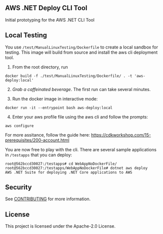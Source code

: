 ## AWS .NET Deploy CLI Tool
Initial prototyping for the AWS .NET CLI Tool

## Local Testing

You use `/test/ManualLinuxTesting/Dockerfile` to create a local sandbox for testing.  This image will build from source and install the aws cli deployment tool.

1.  From the root directory, run 
```
docker build -f ./test/ManualLinuxTesting/Dockerfile/ . -t 'aws-deploy:local'
```

2. _Grab a caffeinated beverage_.  The first run can take several minutes.

3.  Run the docker image in interactive mode: 
```
docker run -it --entrypoint bash aws-deploy:local
 ```

4. Enter your aws profile file using the aws cli and follow the prompts:

```
aws configure
```

For more assitance, follow the guide here: https://cdkworkshop.com/15-prerequisites/200-account.html

You are now free to play with the cli.  There are several sample applications in `/testapps` that you can deploy:

```shell
root@562bccd30027:/testapps# cd WebAppNoDockerFile/
root@562bccd30027:/testapps/WebAppNoDockerFile# dotnet aws deploy
AWS .NET Suite for deploying .NET Core applications to AWS
```

## Security

See [CONTRIBUTING](CONTRIBUTING.md#security-issue-notifications) for more information.

## License

This project is licensed under the Apache-2.0 License.

